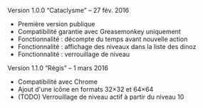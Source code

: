 Version 1.0.0 “Cataclysme” – 27 fév. 2016

  * Première version publique
  * Compatibilité garantie avec Greasemonkey uniquement
  * Fonctionnalité : décompte du temps avant nouvelle action
  * Fonctionnalité : affichage des niveaux dans la liste des dinoz
  * Fonctionnalité : verrouillage de niveau

Version 1.1.0 “Régis” – 1 mars 2016

  * Compatibilité avec Chrome
  * Ajout d'une icône en formats 32×32 et 64×64
  * (TODO) Verrouillage de niveau actif à partir du niveau 10
